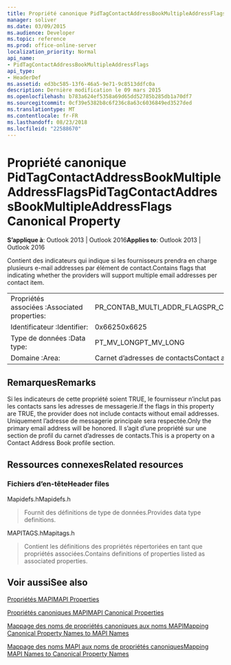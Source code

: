 ```yaml
---
title: Propriété canonique PidTagContactAddressBookMultipleAddressFlags
manager: soliver
ms.date: 03/09/2015
ms.audience: Developer
ms.topic: reference
ms.prod: office-online-server
localization_priority: Normal
api_name:
- PidTagContactAddressBookMultipleAddressFlags
api_type:
- HeaderDef
ms.assetid: ed3bc585-13f6-46a5-9e71-9c8513ddfc0a
description: Dernière modification le 09 mars 2015
ms.openlocfilehash: b783a624ef5358a69d65dd52785b285db1a70df7
ms.sourcegitcommit: 0cf39e5382b8c6f236c8a63c6036849ed3527ded
ms.translationtype: MT
ms.contentlocale: fr-FR
ms.lasthandoff: 08/23/2018
ms.locfileid: "22588670"
---
```

# <a name="pidtagcontactaddressbookmultipleaddressflags-canonical-property"></a><span data-ttu-id="76785-103">Propriété canonique PidTagContactAddressBookMultipleAddressFlags</span><span class="sxs-lookup"><span data-stu-id="76785-103">PidTagContactAddressBookMultipleAddressFlags Canonical Property</span></span>

  
  
<span data-ttu-id="76785-104">**S’applique à**: Outlook 2013 | Outlook 2016</span><span class="sxs-lookup"><span data-stu-id="76785-104">**Applies to**: Outlook 2013 | Outlook 2016</span></span> 
  
<span data-ttu-id="76785-105">Contient des indicateurs qui indique si les fournisseurs prendra en charge plusieurs e-mail addresses par élément de contact.</span><span class="sxs-lookup"><span data-stu-id="76785-105">Contains flags that indicating whether the providers will support multiple email addresses per contact item.</span></span>
  
|||
|:-----|:-----|
|<span data-ttu-id="76785-106">Propriétés associées :</span><span class="sxs-lookup"><span data-stu-id="76785-106">Associated properties:</span></span>  <br/> |<span data-ttu-id="76785-107">PR_CONTAB_MULTI_ADDR_FLAGS</span><span class="sxs-lookup"><span data-stu-id="76785-107">PR_CONTAB_MULTI_ADDR_FLAGS</span></span>  <br/> |
|<span data-ttu-id="76785-108">Identificateur :</span><span class="sxs-lookup"><span data-stu-id="76785-108">Identifier:</span></span>  <br/> |<span data-ttu-id="76785-109">0x6625</span><span class="sxs-lookup"><span data-stu-id="76785-109">0x6625</span></span>  <br/> |
|<span data-ttu-id="76785-110">Type de données :</span><span class="sxs-lookup"><span data-stu-id="76785-110">Data type:</span></span>  <br/> |<span data-ttu-id="76785-111">PT_MV_LONG</span><span class="sxs-lookup"><span data-stu-id="76785-111">PT_MV_LONG</span></span>  <br/> |
|<span data-ttu-id="76785-112">Domaine :</span><span class="sxs-lookup"><span data-stu-id="76785-112">Area:</span></span>  <br/> |<span data-ttu-id="76785-113">Carnet d’adresses de contacts</span><span class="sxs-lookup"><span data-stu-id="76785-113">Contact address book</span></span>  <br/> |
   
## <a name="remarks"></a><span data-ttu-id="76785-114">Remarques</span><span class="sxs-lookup"><span data-stu-id="76785-114">Remarks</span></span>

<span data-ttu-id="76785-115">Si les indicateurs de cette propriété soient TRUE, le fournisseur n’inclut pas les contacts sans les adresses de messagerie.</span><span class="sxs-lookup"><span data-stu-id="76785-115">If the flags in this property are TRUE, the provider does not include contacts without email addresses.</span></span> <span data-ttu-id="76785-116">Uniquement l’adresse de messagerie principale sera respectée.</span><span class="sxs-lookup"><span data-stu-id="76785-116">Only the primary email address will be honored.</span></span> <span data-ttu-id="76785-117">Il s’agit d’une propriété sur une section de profil du carnet d’adresses de contacts.</span><span class="sxs-lookup"><span data-stu-id="76785-117">This is a property on a Contact Address Book profile section.</span></span>
  
## <a name="related-resources"></a><span data-ttu-id="76785-118">Ressources connexes</span><span class="sxs-lookup"><span data-stu-id="76785-118">Related resources</span></span>

### <a name="header-files"></a><span data-ttu-id="76785-119">Fichiers d’en-tête</span><span class="sxs-lookup"><span data-stu-id="76785-119">Header files</span></span>

<span data-ttu-id="76785-120">Mapidefs.h</span><span class="sxs-lookup"><span data-stu-id="76785-120">Mapidefs.h</span></span>
  
> <span data-ttu-id="76785-121">Fournit des définitions de type de données.</span><span class="sxs-lookup"><span data-stu-id="76785-121">Provides data type definitions.</span></span>
    
<span data-ttu-id="76785-122">MAPITAGS.h</span><span class="sxs-lookup"><span data-stu-id="76785-122">Mapitags.h</span></span>
  
> <span data-ttu-id="76785-123">Contient les définitions des propriétés répertoriées en tant que propriétés associées.</span><span class="sxs-lookup"><span data-stu-id="76785-123">Contains definitions of properties listed as associated properties.</span></span>
    
## <a name="see-also"></a><span data-ttu-id="76785-124">Voir aussi</span><span class="sxs-lookup"><span data-stu-id="76785-124">See also</span></span>



[<span data-ttu-id="76785-125">Propriétés MAPI</span><span class="sxs-lookup"><span data-stu-id="76785-125">MAPI Properties</span></span>](mapi-properties.md)
  
[<span data-ttu-id="76785-126">Propriétés canoniques MAPI</span><span class="sxs-lookup"><span data-stu-id="76785-126">MAPI Canonical Properties</span></span>](mapi-canonical-properties.md)
  
[<span data-ttu-id="76785-127">Mappage des noms de propriétés canoniques aux noms MAPI</span><span class="sxs-lookup"><span data-stu-id="76785-127">Mapping Canonical Property Names to MAPI Names</span></span>](mapping-canonical-property-names-to-mapi-names.md)
  
[<span data-ttu-id="76785-128">Mappage des noms MAPI aux noms de propriétés canoniques</span><span class="sxs-lookup"><span data-stu-id="76785-128">Mapping MAPI Names to Canonical Property Names</span></span>](mapping-mapi-names-to-canonical-property-names.md)

